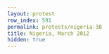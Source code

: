 ```yaml
---
layout: protest
row_index: 591
permalink: protests/nigeria-38
title: Nigeria, March 2012
hidden: true
---
```

